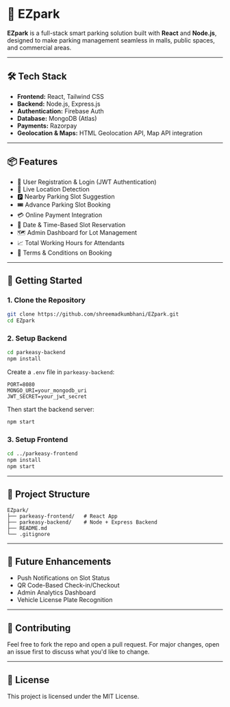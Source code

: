 # 🚗 EZpark

**EZpark** is a full-stack smart parking solution built with **React** and **Node.js**, designed to make parking management seamless in malls, public spaces, and commercial areas.

---

## 🛠️ Tech Stack

- **Frontend:** React, Tailwind CSS  
- **Backend:** Node.js, Express.js  
- **Authentication:** Firebase Auth  
- **Database:** MongoDB (Atlas)  
- **Payments:** Razorpay  
- **Geolocation & Maps:** HTML Geolocation API, Map API integration

---

## 📦 Features

- 🔐 User Registration & Login (JWT Authentication)  
- 📍 Live Location Detection  
- 🅿️ Nearby Parking Slot Suggestion  
- 🎟️ Advance Parking Slot Booking  
- 💳 Online Payment Integration  
- 📅 Date & Time-Based Slot Reservation  
- 🗺️ Admin Dashboard for Lot Management  
- 📈 Total Working Hours for Attendants  
- 📜 Terms & Conditions on Booking

---

## 🚀 Getting Started

### 1. Clone the Repository

```bash
git clone https://github.com/shreemadkumbhani/EZpark.git
cd EZpark
```

### 2. Setup Backend

```bash
cd parkeasy-backend
npm install
```

Create a `.env` file in `parkeasy-backend`:

```env
PORT=8080
MONGO_URI=your_mongodb_uri
JWT_SECRET=your_jwt_secret
```

Then start the backend server:

```bash
npm start
```

### 3. Setup Frontend

```bash
cd ../parkeasy-frontend
npm install
npm start
```

---

## 📂 Project Structure

```
EZpark/
├── parkeasy-frontend/   # React App
├── parkeasy-backend/    # Node + Express Backend
├── README.md
└── .gitignore
```

---

## 🧪 Future Enhancements

- Push Notifications on Slot Status  
- QR Code-Based Check-in/Checkout  
- Admin Analytics Dashboard  
- Vehicle License Plate Recognition

---

## 🤝 Contributing

Feel free to fork the repo and open a pull request. For major changes, open an issue first to discuss what you'd like to change.

---

## 📄 License

This project is licensed under the MIT License.
